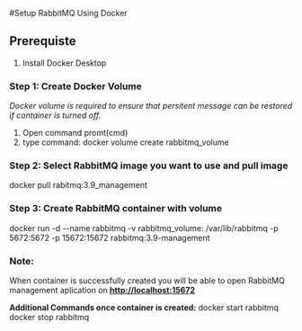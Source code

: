 #Setup RabbitMQ Using Docker

## Prerequiste
1. Install Docker Desktop

### Step 1: Create Docker Volume
*Docker volume is required to ensure that persitent message can be restored if container is turned off.*

1. Open command promt(cmd)
2. type command: docker volume create rabbitmq_volume

### Step 2: Select RabbitMQ image you want to use and pull image
docker pull rabitmq:3.9_management

### Step 3: Create RabbitMQ container with volume
docker run -d --name rabbitmq -v rabbitmq_volume: /var/lib/rabbitmq -p 5672:5672 -p 15672:15672 rabbitmq:3.9-management

### Note:
When container is successfully created you will be able to open RabbitMQ management aplication on **[http://localhost:15672](http://localhost:15672)**

**Additional Commands once container is created:**
docker start rabbitmq
docker stop rabbitmq
